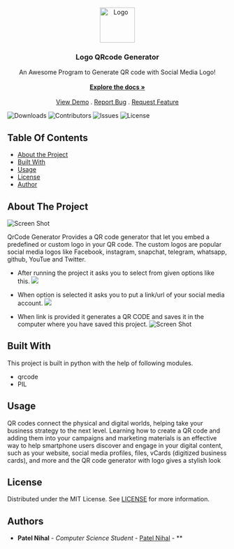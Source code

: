 <br/>
<p align="center">
  <a href="https://github.com/its-nihal-patel/Qr_Code-Generator">
    <img src="https://www.linkpicture.com/q/bch.png" alt="Logo" width="80" height="80">
  </a>

  <h3 align="center">Logo QRcode Generator</h3>

  <p align="center">
    An Awesome Program to Generate QR code with Social Media Logo!
    <br/>
    <br/>
    <a href="https://github.com/its-nihal-patel/Qr_Code-Generator"><strong>Explore the docs »</strong></a>
    <br/>
    <br/>
    <a href="https://github.com/its-nihal-patel/Qr_Code-Generator">View Demo</a>
    .
    <a href="https://github.com/its-nihal-patel/Qr_Code-Generator/issues">Report Bug</a>
    .
    <a href="https://github.com/its-nihal-patel/Qr_Code-Generator/issues">Request Feature</a>
  </p>
</p>

![Downloads](https://img.shields.io/github/downloads/its-nihal-patel/Qr_Code-Generator/total) ![Contributors](https://img.shields.io/github/contributors/its-nihal-patel/Qr_Code-Generator?color=dark-green) ![Issues](https://img.shields.io/github/issues/its-nihal-patel/Qr_Code-Generator) ![License](https://img.shields.io/github/license/its-nihal-patel/Qr_Code-Generator) 

## Table Of Contents

* [About the Project](#about-the-project)
* [Built With](#built-with)
* [Usage](#usage)
* [License](#license)
* [Author](#author)

## About The Project

![Screen Shot](https://www.linkpicture.com/q/instagram_QrCode.png)


QrCode Generator Provides a QR code generator that let you embed a predefined or custom logo in your QR code. The custom logos are popular social media logos like Facebook, instagram, snapchat, telegram, whatsapp, github, YouTue and Twitter.

* After running the project it asks you to select from given options like this.
<a href='https://www.linkpicture.com/view.php?img=LPic63b83c3a7d1af178539819'><img src='https://www.linkpicture.com/q/Screenshot_31.png' type='image'></a>

* When option is selected it asks you to put a link/url of your social media account.
<a href='https://www.linkpicture.com/view.php?img=LPic63b83ceab18e21116333335'><img src='https://www.linkpicture.com/q/Screenshot-2_28.png' type='image'></a>

* When link is provided it generates a QR CODE and saves it in the computer where you have saved this project.
                  ![Screen Shot](https://www.linkpicture.com/q/telegram_QrCode_1.png)


## Built With

This project is built in python with the help of following modules.
* qrcode
* PIL


## Usage

QR codes connect the physical and digital worlds, helping take your business strategy to the next level. Learning how to create a QR code and adding them into your campaigns and marketing materials is an effective way to help smartphone users discover and engage in your digital content, such as your website, social media profiles, files, vCards (digitized business cards), and more and the QR code generator with logo gives a stylish look




## License

Distributed under the MIT License. See [LICENSE](https://github.com/its-nihal-patel/Qr_Code-Generator/blob/main/LICENSE.md) for more information.

## Authors

* **Patel Nihal** - *Computer Science Student* - [Patel Nihal](https://github.com/its-nihal-patel) - **
